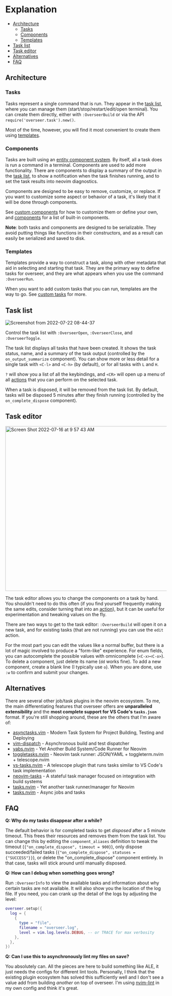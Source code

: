 # Explanation

<!-- TOC -->

- [Architecture](#architecture)
  - [Tasks](#tasks)
  - [Components](#components)
  - [Templates](#templates)
- [Task list](#task-list)
- [Task editor](#task-editor)
- [Alternatives](#alternatives)
- [FAQ](#faq)

<!-- /TOC -->

## Architecture

### Tasks

Tasks represent a single command that is run. They appear in the [task list](#task-list), where you
can manage them (start/stop/restart/edit/open terminal). You can create them directly, either with
`:OverseerBuild` or via the API `require('overseer.task').new()`.

Most of the time, however, you will find it most convenient to create them using
[templates](#templates).

### Components

Tasks are built using an [entity component
system](https://en.wikipedia.org/wiki/Entity_component_system). By itself, all a task does is run a
command in a terminal. Components are used to add more functionality. There are components to
display a summary of the output in the [task list](#task-list), to show a notification when the task
finishes running, and to set the task results into neovim diagnostics.

Components are designed to be easy to remove, customize, or replace. If you want to customize some
aspect or behavior of a task, it's likely that it will be done through components.

See [custom components](guides.md#custom-components) for how to customize them or define your own,
and [components](components.md) for a list of built-in components.

**Note**: both tasks and components are designed to be serializable. They avoid putting things like
functions in their constructors, and as a result can easily be serialized and saved to disk.

### Templates

Templates provide a way to construct a task, along with other metadata that aid in selecting and
starting that task. They are the primary way to define tasks for overseer, and they are what appears
when you use the command `:OverseerRun`.

When you want to add custom tasks that you can run, templates are the way to go. See [custom
tasks](guides.md#custom-tasks) for more.

## Task list

![Screenshot from 2022-07-22 08-44-37](https://user-images.githubusercontent.com/506791/180475623-1e9a9612-5a93-4520-a9bc-4e12b0496411.png)

Control the task list with `:OverseerOpen`, `:OverseerClose`, and `:OverseerToggle`.

The task list displays all tasks that have been created. It shows the task status, name, and a
summary of the task output (controlled by the `on_output_summarize` component). You can show more or
less detail for a single task with `<C-l>` and `<C-h>` (by default), or for all tasks with `L` and
`H`.

`?` will show you a list of all the keybindings, and `<CR>` will open up a menu of all
[actions](guides.md#actions) that you can perform on the selected task.

When a task is disposed, it will be removed from the task list. By default, tasks will be disposed 5
minutes after they finish running (controlled by the `on_complete_dispose` component).

## Task editor

<img width="515" alt="Screen Shot 2022-07-16 at 9 57 43 AM" src="https://user-images.githubusercontent.com/506791/179364674-526c8cbc-0cd8-48b0-ad68-3140c10178eb.png">

The task editor allows you to change the components on a task by hand. You shouldn't need to do this
often (if you find yourself frequently making the same edits, consider turning that into an
[action](guides.md#actions)), but it can be useful for experimentation and tweaking values on the fly.

There are two ways to get to the task editor: `:OverseerBuild` will open it on a new task, and for
existing tasks (that are not running) you can use the `edit` action.

For the most part you can edit the values like a normal buffer, but there is a lot of magic involved
to produce a "form-like" experience. For enum fields, you can autocomplete the possible values with
omnicomplete (`<C-x><C-o>`). To delete a component, just delete its name (`dd` works fine). To add a
new component, create a blank line (I typically use `o`). When you are done, use `:w` to confirm and
submit your changes.

## Alternatives

There are several other job/task plugins in the neovim ecosystem. To me, the main differentiating
features that overseer offers are **unparalleled extensibility** and the **most complete support for
VS Code's `tasks.json`** format. If you're still shopping around, these are the others that I'm
aware of:

- [asynctasks.vim](https://github.com/skywind3000/asynctasks.vim) - Modern Task System for Project Building, Testing and Deploying
- [vim-dispatch](https://github.com/tpope/vim-dispatch) - Asynchronous build and test dispatcher
- [yabs.nvim](https://github.com/pianocomposer321/yabs.nvim) - Yet Another Build System/Code Runner for Neovim
- [toggletasks.nvim](https://github.com/jedrzejboczar/toggletasks.nvim) - Neovim task runner: JSON/YAML + toggleterm.nvim + telescope.nvim
- [vs-tasks.nvim](https://github.com/EthanJWright/vs-tasks.nvim) - A telescope plugin that runs tasks similar to VS Code's task implementation
- [neovim-tasks](https://github.com/Shatur/neovim-tasks) - A stateful task manager focused on integration with build systems
- [tasks.nvim](https://github.com/GustavoKatel/tasks.nvim) - Yet another task runner/manager for Neovim
- [tasks.nvim](https://github.com/mg979/tasks.vim) - Async jobs and tasks

## FAQ

**Q: Why do my tasks disappear after a while?**

The default behavior is for completed tasks to get _disposed_ after a 5 minute timeout. This frees
their resources and removes them from the task list. You can change this by editing the
`component_aliases` definition to tweak the timeout (`{"on_complete_dispose", timeout = 900}`), only
dispose succeeded/failed tasks (`{"on_complete_dispose", statuses = {"SUCCESS"}}`), or delete the
"on_complete_dispose" component entirely. In that case, tasks will stick around until manually
disposed.

**Q: How can I debug when something goes wrong?**

Run `:OverseerInfo` to view the available tasks and information about why certain tasks are not
available. It will also show you the location of the log file. If you need, you can crank up the
detail of the logs by adjusting the level:

```lua
overseer.setup({
  log = {
    {
      type = "file",
      filename = "overseer.log",
      level = vim.log.levels.DEBUG, -- or TRACE for max verbosity
    },
  },
})
```

**Q: Can I use this to asynchronously lint my files on save?**

You absolutely can. All the pieces are here to build something like ALE, it just needs the configs
for different lint tools. Personally, I think that the existing plugin ecosystem has solved this
sufficiently well and I don't see a value add from building _another_ on top of overseer. I'm using
[nvim-lint](https://github.com/mfussenegger/nvim-lint) in my own config and think it's great.
